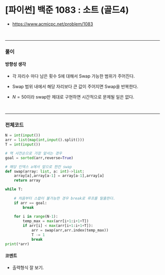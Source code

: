 # **\[파이썬\] 백준 1083 : 소트 (골드4)**
* https://www.acmicpc.net/problem/1083
<br>


---

### **풀이**

#### **방향성 생각**
* 각 자리수 마다 남은 횟수 S에 대해서 Swap 가능한 범위가 주어진다.
  
* Swap 범위 내에서 해당 자리보다 큰 값이 주어지면 Swap을 반복한다.

* $N=50$이라 swap만 제대로 구현하면 시간적으로 문제될 일은 없다.
<br>

---

### **전체코드**
```python
N = int(input())
arr = list(map(int,input().split()))
T = int(input())

# 역 사전순으로 가장 앞서는 경우
goal = sorted(arr,reverse=True)

# 해당 인덱스 a에서 앞으로 한칸 swap
def swap(array: list, a: int)->list:
    array[a],array[a-1] = array[a-1],array[a]
    return array

while T:
    
    # 처음부터 스왑이 불가능한 경우 break로 루프를 탈출한다.
    if arr == goal:
        break
    
    for i in range(N-1):
        temp_max = max(arr[i+1:i+1+T])
        if arr[i] < max(arr[i+1:i+1+T]):
            arr = swap(arr,arr.index(temp_max))
            T -= 1
            break
print(*arr)
```

#### **코멘트**

* 출력형식 잘 보기.